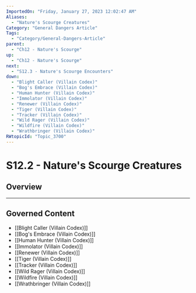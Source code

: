 ```yaml
---
ImportedOn: "Friday, January 27, 2023 12:02:47 AM"
Aliases:
  - "Nature's Scourge Creatures"
Category: "General Dangers Article"
Tags:
  - "Category/General-Dangers-Article"
parent:
  - "Ch12 - Nature's Scourge"
up:
  - "Ch12 - Nature's Scourge"
next:
  - "S12.3 - Nature's Scourge Encounters"
down:
  - "Blight Caller (Villain Codex)"
  - "Bog's Embrace (Villain Codex)"
  - "Human Hunter (Villain Codex)"
  - "Immolator (Villain Codex)"
  - "Renewer (Villain Codex)"
  - "Tiger (Villain Codex)"
  - "Tracker (Villain Codex)"
  - "Wild Rager (Villain Codex)"
  - "Wildfire (Villain Codex)"
  - "Wrathbringer (Villain Codex)"
RWtopicId: "Topic_3700"
---
```

# S12.2 - Nature's Scourge Creatures
## Overview
---
## Governed Content
- [[Blight Caller (Villain Codex)]]
- [[Bog's Embrace (Villain Codex)]]
- [[Human Hunter (Villain Codex)]]
- [[Immolator (Villain Codex)]]
- [[Renewer (Villain Codex)]]
- [[Tiger (Villain Codex)]]
- [[Tracker (Villain Codex)]]
- [[Wild Rager (Villain Codex)]]
- [[Wildfire (Villain Codex)]]
- [[Wrathbringer (Villain Codex)]]

